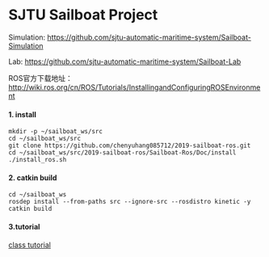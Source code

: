 # SJTU Sailboat Project
Simulation: https://github.com/sjtu-automatic-maritime-system/Sailboat-Simulation

Lab: https://github.com/sjtu-automatic-maritime-system/Sailboat-Lab

ROS官方下载地址：http://wiki.ros.org/cn/ROS/Tutorials/InstallingandConfiguringROSEnvironment

#### 1. install
```
mkdir -p ~/sailboat_ws/src
cd ~/sailboat_ws/src
git clone https://github.com/chenyuhang085712/2019-sailboat-ros.git
cd ~/sailboat_ws/src/2019-sailboat-ros/Sailboat-Ros/Doc/install
./install_ros.sh
```

#### 2. catkin build
```$xslt
cd ~/sailboat_ws
rosdep install --from-paths src --ignore-src --rosdistro kinetic -y
catkin build
```
#### 3.tutorial

[class tutorial](https://github.com/hywel1994/Sailboat-Ros/blob/kinetic/Doc/tutorial_class.md)


